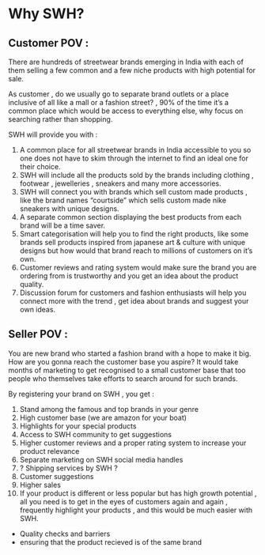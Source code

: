 # Why SWH?

## Customer POV :

There are hundreds of streetwear brands emerging in India with each of them selling a few common and a few niche products with high potential for sale.

 As customer , do we usually go to separate brand outlets or a place inclusive of all like a mall or a fashion street? , 90% of the time it’s a common place which would be access to everything else, why focus on searching rather than shopping.

SWH will provide you with :

1. A common place for all streetwear brands in India accessible to you so one does not have to skim through the internet to find an ideal one for their choice.
2. SWH will include all the products sold by the brands including clothing , footwear , jewelleries , sneakers and many more accessories.
3. SWH will connect you with brands which sell custom made products , like the brand names “courtside” which sells custom made nike sneakers with unique designs.
4. A separate common section displaying the best products from each brand will be a time saver.
5. Smart categorisation will help you to find the right products, like some brands sell products inspired from japanese art & culture with unique designs but how would that brand reach to millions of customers on it’s own.
6. Customer reviews and rating system would make sure the brand you are ordering from is trustworthy and you get an idea about the product quality.
7. Discussion forum for customers and fashion enthusiasts will help you connect more with the trend , get idea about brands and suggest your own ideas.

## Seller POV :

You are new brand who started a fashion brand with a hope to make it big. How are you gonna reach the customer base you aspire? It would take months of marketing to get recognised to a small customer base that too people who themselves take efforts to search around for such brands.

By registering your brand on SWH , you get :

1. Stand among the famous and top brands in your genre
2. High customer base (we are amazon for your boat)
3. Highlights for your special products
4. Access to SWH community to get suggestions
5. Higher customer reviews and a proper rating system to increase your product relevance
6. Separate marketing on SWH social media handles
7. ? Shipping services by SWH ?
8. Customer suggestions
9. Higher sales
10. If your product is different or less popular but has high growth potential , all you need is to get in the eyes of customers again and again , frequently highlight your products , and this would be much easier with SWH.

- Quality checks and barriers
- ensuring that the product recieved is of the same brand